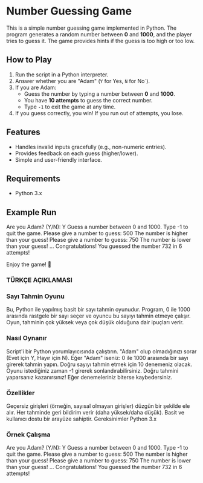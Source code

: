 # Number Guessing Game

This is a simple number guessing game implemented in Python. 
The program generates a random number between **0** and **1000**, and the player tries to guess it.
The game provides hints if the guess is too high or too low.

## How to Play
1. Run the script in a Python interpreter.
2. Answer whether you are "Adam" (`Y` for Yes, `N` for No`).
3. If you are Adam:
   - Guess the number by typing a number between **0** and **1000**.
   - You have **10 attempts** to guess the correct number.
   - Type `-1` to exit the game at any time.
4. If you guess correctly, you win! If you run out of attempts, you lose.

## Features
- Handles invalid inputs gracefully (e.g., non-numeric entries).
- Provides feedback on each guess (higher/lower).
- Simple and user-friendly interface.

## Requirements
- Python 3.x

## Example Run
Are you Adam? (Y/N): Y Guess a number between 0 and 1000. Type -1 to quit the game.
Please give a number to guess: 500 The number is higher than your guess! 
Please give a number to guess: 750 The number is lower than your guess!
... Congratulations! You guessed the number 732 in 6 attempts!

Enjoy the game! 🎉


### TÜRKÇE AÇIKLAMASI ###

### Sayı Tahmin Oyunu
Bu, Python ile yapılmış basit bir sayı tahmin oyunudur.
Program, 0 ile 1000 arasında rastgele bir sayı seçer ve oyuncu bu sayıyı tahmin etmeye çalışır. 
Oyun, tahminin çok yüksek veya çok düşük olduğuna dair ipuçları verir.

### Nasıl Oynanır
Script'i bir Python yorumlayıcısında çalıştırın.
"Adam" olup olmadığınızı sorar (Evet için Y, Hayır için N).
Eğer "Adam" iseniz:
0 ile 1000 arasında bir sayı girerek tahmin yapın.
Doğru sayıyı tahmin etmek için 10 denemeniz olacak.
Oyunu istediğiniz zaman -1 girerek sonlandırabilirsiniz.
Doğru tahmini yaparsanız kazanırsınız! Eğer denemeleriniz biterse kaybedersiniz.

### Özellikler

Geçersiz girişleri (örneğin, sayısal olmayan girişler) düzgün bir şekilde ele alır.
Her tahminde geri bildirim verir (daha yüksek/daha düşük).
Basit ve kullanıcı dostu bir arayüze sahiptir.
Gereksinimler
Python 3.x

### Örnek Çalışma

Are you Adam? (Y/N): Y
Guess a number between 0 and 1000. Type -1 to quit the game.
Please give a number to guess: 500
The number is higher than your guess!
Please give a number to guess: 750
The number is lower than your guess!
...
Congratulations! You guessed the number 732 in 6 attempts!


